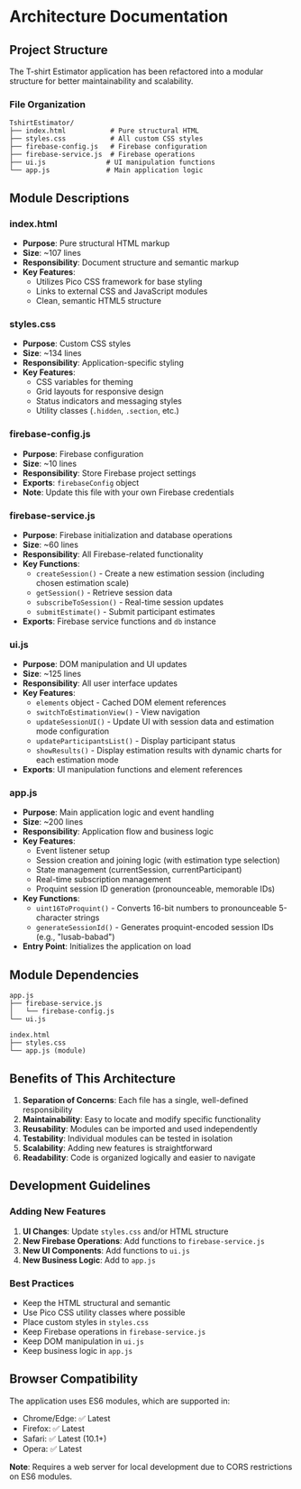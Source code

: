# Architecture Documentation

## Project Structure

The T-shirt Estimator application has been refactored into a modular structure for better maintainability and scalability.

### File Organization

```
TshirtEstimator/
├── index.html           # Pure structural HTML
├── styles.css           # All custom CSS styles
├── firebase-config.js   # Firebase configuration
├── firebase-service.js  # Firebase operations
├── ui.js               # UI manipulation functions
└── app.js              # Main application logic
```

## Module Descriptions

### index.html
- **Purpose**: Pure structural HTML markup
- **Size**: ~107 lines
- **Responsibility**: Document structure and semantic markup
- **Key Features**:
  - Utilizes Pico CSS framework for base styling
  - Links to external CSS and JavaScript modules
  - Clean, semantic HTML5 structure

### styles.css
- **Purpose**: Custom CSS styles
- **Size**: ~134 lines
- **Responsibility**: Application-specific styling
- **Key Features**:
  - CSS variables for theming
  - Grid layouts for responsive design
  - Status indicators and messaging styles
  - Utility classes (`.hidden`, `.section`, etc.)

### firebase-config.js
- **Purpose**: Firebase configuration
- **Size**: ~10 lines
- **Responsibility**: Store Firebase project settings
- **Exports**: `firebaseConfig` object
- **Note**: Update this file with your own Firebase credentials

### firebase-service.js
- **Purpose**: Firebase initialization and database operations
- **Size**: ~60 lines
- **Responsibility**: All Firebase-related functionality
- **Key Functions**:
  - `createSession()` - Create a new estimation session (including chosen estimation scale)
  - `getSession()` - Retrieve session data
  - `subscribeToSession()` - Real-time session updates
  - `submitEstimate()` - Submit participant estimates
- **Exports**: Firebase service functions and `db` instance

### ui.js
- **Purpose**: DOM manipulation and UI updates
- **Size**: ~125 lines
- **Responsibility**: All user interface updates
- **Key Features**:
  - `elements` object - Cached DOM element references
  - `switchToEstimationView()` - View navigation
  - `updateSessionUI()` - Update UI with session data and estimation mode configuration
  - `updateParticipantsList()` - Display participant status
  - `showResults()` - Display estimation results with dynamic charts for each estimation mode
- **Exports**: UI manipulation functions and element references

### app.js
- **Purpose**: Main application logic and event handling
- **Size**: ~200 lines
- **Responsibility**: Application flow and business logic
- **Key Features**:
  - Event listener setup
  - Session creation and joining logic (with estimation type selection)
  - State management (currentSession, currentParticipant)
  - Real-time subscription management
  - Proquint session ID generation (pronounceable, memorable IDs)
- **Key Functions**:
  - `uint16ToProquint()` - Converts 16-bit numbers to pronounceable 5-character strings
  - `generateSessionId()` - Generates proquint-encoded session IDs (e.g., "lusab-babad")
- **Entry Point**: Initializes the application on load

## Module Dependencies

```
app.js
├── firebase-service.js
│   └── firebase-config.js
└── ui.js

index.html
├── styles.css
└── app.js (module)
```

## Benefits of This Architecture

1. **Separation of Concerns**: Each file has a single, well-defined responsibility
2. **Maintainability**: Easy to locate and modify specific functionality
3. **Reusability**: Modules can be imported and used independently
4. **Testability**: Individual modules can be tested in isolation
5. **Scalability**: Adding new features is straightforward
6. **Readability**: Code is organized logically and easier to navigate

## Development Guidelines

### Adding New Features

1. **UI Changes**: Update `styles.css` and/or HTML structure
2. **New Firebase Operations**: Add functions to `firebase-service.js`
3. **New UI Components**: Add functions to `ui.js`
4. **New Business Logic**: Add to `app.js`

### Best Practices

- Keep the HTML structural and semantic
- Use Pico CSS utility classes where possible
- Place custom styles in `styles.css`
- Keep Firebase operations in `firebase-service.js`
- Keep DOM manipulation in `ui.js`
- Keep business logic in `app.js`

## Browser Compatibility

The application uses ES6 modules, which are supported in:
- Chrome/Edge: ✅ Latest
- Firefox: ✅ Latest
- Safari: ✅ Latest (10.1+)
- Opera: ✅ Latest

**Note**: Requires a web server for local development due to CORS restrictions on ES6 modules.
